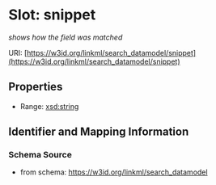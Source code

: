# Slot: snippet
_shows how the field was matched_


URI: [https://w3id.org/linkml/search_datamodel/snippet](https://w3id.org/linkml/search_datamodel/snippet)



<!-- no inheritance hierarchy -->


## Properties

 * Range: [xsd:string](http://www.w3.org/2001/XMLSchema#string)



## Identifier and Mapping Information







### Schema Source


* from schema: https://w3id.org/linkml/search_datamodel



